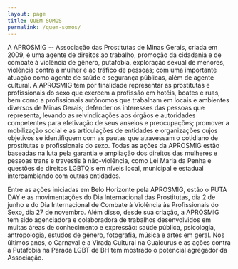 ```yaml
---
layout: page
title: QUEM SOMOS
permalink: /quem-somos/
---
```


A APROSMIG -- Associação das Prostitutas de Minas Gerais, criada em 2009, é uma
agente de direitos ao trabalho, promoção da cidadania e de combate à violência
de gênero, putafobia, exploração sexual de menores, violência contra a mulher e
ao tráfico de pessoas; com uma importante atuação como agente de saúde e
segurança públicas, além de agente cultural. A APROSMIG tem por finalidade
representar as prostitutas e profissionais do sexo que exercem a profissão em
hotéis, boates e ruas, bem como a profissionais autônomos que trabalham em
locais e ambientes diversos de Minas Gerais; defender os interesses das pessoas
que representa, levando as reivindicações aos órgãos e autoridades competentes
para efetivação de seus anseios e preocupações; promover a mobilização social e
as articulações de entidades e organizações cujos objetivos se identifiquem com
as pautas que atravessam o cotidiano de prostitutas e profissionais do sexo.
Todas as ações da APROSMIG estão baseadas na luta pela garantia e ampliação dos
direitos das mulheres e pessoas trans e travestis à não-violência, como Lei
Maria da Penha e questões de direitos LGBTQIs em níveis  local, municipal e
estadual intercambiando com outras entidades.

Entre as ações iniciadas em Belo Horizonte pela APROSMIG, estão o PUTA DAY e as
movimentações do Dia Internacional das Prostitutas, dia 2 de junho e do Dia
Internacional de Combate à Violência às Profissionais do Sexo, dia 27 de
novembro. Além disso, desde sua criação, a APROSMIG tem sido agenciadora e
colaboradora de trabalhos desenvolvidos em muitas áreas de conhecimento e
expressão: saúde pública, psicologia, antropologia, estudos de gênero,
fotografia, música e artes em geral. Nos últimos anos, o Carnaval e a Virada
Cultural na Guaicurus e as ações contra a Putafobia na Parada LGBT de BH tem
mostrado o potencial agregador da Associação.

